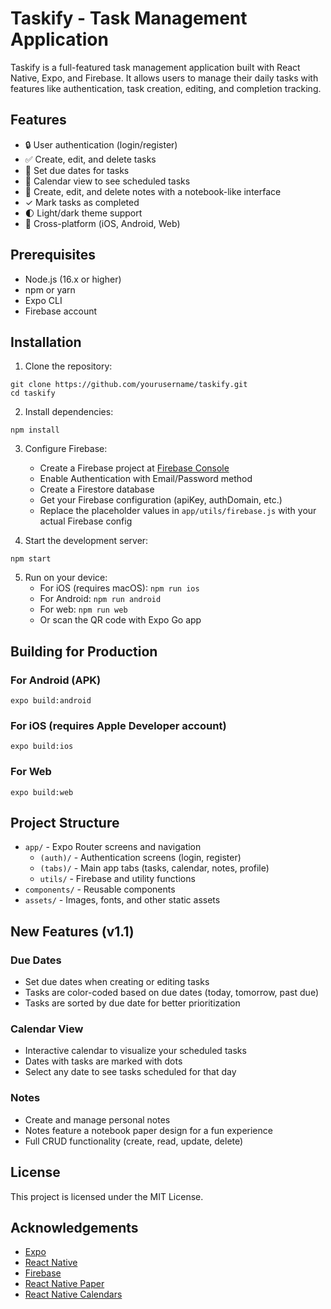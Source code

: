 # Taskify - Task Management Application

Taskify is a full-featured task management application built with React Native, Expo, and Firebase. It allows users to manage their daily tasks with features like authentication, task creation, editing, and completion tracking.

## Features

- 🔒 User authentication (login/register)
- ✅ Create, edit, and delete tasks
- 📆 Set due dates for tasks
- 📅 Calendar view to see scheduled tasks
- 📝 Create, edit, and delete notes with a notebook-like interface
- ✓ Mark tasks as completed
- 🌓 Light/dark theme support
- 📱 Cross-platform (iOS, Android, Web)

## Prerequisites

- Node.js (16.x or higher)
- npm or yarn
- Expo CLI
- Firebase account

## Installation

1. Clone the repository:
```
git clone https://github.com/yourusername/taskify.git
cd taskify
```

2. Install dependencies:
```
npm install
```

3. Configure Firebase:
   - Create a Firebase project at [Firebase Console](https://console.firebase.google.com/)
   - Enable Authentication with Email/Password method
   - Create a Firestore database
   - Get your Firebase configuration (apiKey, authDomain, etc.)
   - Replace the placeholder values in `app/utils/firebase.js` with your actual Firebase config

4. Start the development server:
```
npm start
```

5. Run on your device:
   - For iOS (requires macOS): `npm run ios`
   - For Android: `npm run android`
   - For web: `npm run web`
   - Or scan the QR code with Expo Go app

## Building for Production

### For Android (APK)

```
expo build:android
```

### For iOS (requires Apple Developer account)

```
expo build:ios
```

### For Web

```
expo build:web
```

## Project Structure

- `app/` - Expo Router screens and navigation
  - `(auth)/` - Authentication screens (login, register)
  - `(tabs)/` - Main app tabs (tasks, calendar, notes, profile)
  - `utils/` - Firebase and utility functions
- `components/` - Reusable components
- `assets/` - Images, fonts, and other static assets

## New Features (v1.1)

### Due Dates
- Set due dates when creating or editing tasks
- Tasks are color-coded based on due dates (today, tomorrow, past due)
- Tasks are sorted by due date for better prioritization

### Calendar View
- Interactive calendar to visualize your scheduled tasks
- Dates with tasks are marked with dots
- Select any date to see tasks scheduled for that day

### Notes
- Create and manage personal notes
- Notes feature a notebook paper design for a fun experience
- Full CRUD functionality (create, read, update, delete)

## License

This project is licensed under the MIT License.

## Acknowledgements

- [Expo](https://expo.dev)
- [React Native](https://reactnative.dev)
- [Firebase](https://firebase.google.com)
- [React Native Paper](https://reactnativepaper.com)
- [React Native Calendars](https://github.com/wix/react-native-calendars)

